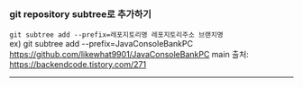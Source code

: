 ### git repository subtree로 추가하기
`git subtree add --prefix=레포지토리명 레포지토리주소 브랜치명` <br>
ex) git subtree add --prefix=JavaConsoleBankPC https://github.com/likewhat9901/JavaConsoleBankPC main
출처: https://backendcode.tistory.com/271

---
